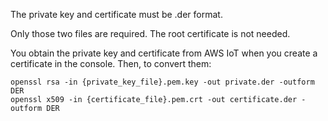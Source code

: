 The private key and certificate must be .der format.

Only those two files are required. The root certificate is not needed.

You obtain the private key and certificate from AWS IoT when you create a certificate in the console. Then, to convert them:
```
openssl rsa -in {private_key_file}.pem.key -out private.der -outform DER
openssl x509 -in {certificate_file}.pem.crt -out certificate.der -outform DER
```